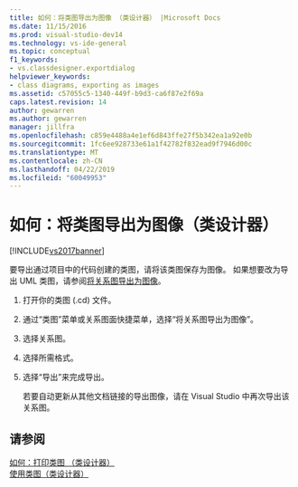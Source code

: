 ```yaml
---
title: 如何：将类图导出为图像 （类设计器） |Microsoft Docs
ms.date: 11/15/2016
ms.prod: visual-studio-dev14
ms.technology: vs-ide-general
ms.topic: conceptual
f1_keywords:
- vs.classdesigner.exportdialog
helpviewer_keywords:
- class diagrams, exporting as images
ms.assetid: c57055c5-1340-449f-b9d3-ca6f87e2f69a
caps.latest.revision: 14
author: gewarren
ms.author: gewarren
manager: jillfra
ms.openlocfilehash: c859e4488a4e1ef6d843ffe27f5b342ea1a92e0b
ms.sourcegitcommit: 1fc6ee928733e61a1f42782f832ead9f7946d00c
ms.translationtype: MT
ms.contentlocale: zh-CN
ms.lasthandoff: 04/22/2019
ms.locfileid: "60049953"
---
```

# <a name="how-to-export-class-diagrams-as-images-class-designer"></a>如何：将类图导出为图像（类设计器）
[!INCLUDE[vs2017banner](../includes/vs2017banner.md)]

要导出通过项目中的代码创建的类图，请将该类图保存为图像。 如果想要改为导出 UML 类图，请参阅[将关系图导出为图像](../modeling/export-diagrams-as-images.md)。  
  
1. 打开你的类图 (.cd) 文件。  
  
2. 通过“类图”菜单或关系图面快捷菜单，选择“将关系图导出为图像”。  
  
3. 选择关系图。  
  
4. 选择所需格式。  
  
5. 选择“导出”来完成导出。  
  
     若要自动更新从其他文档链接的导出图像，请在 Visual Studio 中再次导出该关系图。  
  
## <a name="see-also"></a>请参阅  
 [如何：打印类图 （类设计器）](../ide/how-to-print-class-diagrams-class-designer.md)   
 [使用类图（类设计器）](../ide/working-with-class-diagrams-class-designer.md)
